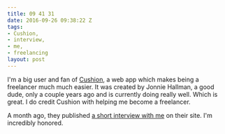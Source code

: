 ```yaml
---
title: 09 41 31
date: 2016-09-26 09:38:22 Z
tags:
- Cushion,
- interview,
- me,
- freelancing
layout: post
---
```


I'm a big user and fan of [Cushion](http://cushionapp.com), a web app which makes being a freelancer much much easier. It was created by Jonnie Hallman, a good dude, only a couple years ago and is currently doing really well. Which is great. I do credit Cushion with helping me become a freelancer.

A month ago, they published [a short interview with me](http://cushionapp.com/talking-shop/brian-feeney/) on their site. I'm incredibly honored. 